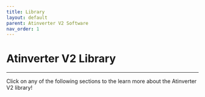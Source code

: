 ```yaml
---
title: Library
layout: default
parent: Atinverter V2 Software
nav_order: 1
---
```


# **Atinverter V2 Library**
---

Click on any of the following sections to the learn more about the Atinverter V2 library!